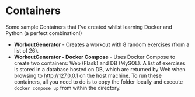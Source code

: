 # Containers #
Some sample Containers that I've created whilst learning Docker and Python (a perfect combination!)

- **WorkoutGenerator** - Creates a workout with 8 random exercises (from a list of 26).
- **WorkoutGenerator - Docker Compose** - Uses Docker Compose to create two containers: Web (Flask) and DB (MySQL). A list of exercises is stored in a database hosted on DB, which are returned by Web when browsing to http://127.0.0.1 on the host machine. To run these containers, all you need to do is to copy the folder locally and execute `docker compose up` from within the directory.
